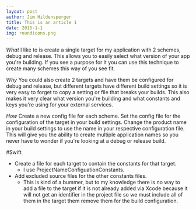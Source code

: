 ```yaml
---
layout: post
author: Jim Hildensperger
title: This is an article 1
date: 2015-1-1
img: roundicons.png
---
```


*What* I like to is create a single target for my application with 2 schemes, debug and release.  This allows you to easily select what version of your app you're building. If you see a purpose for it you can use this technique to create many schemes this way of you see fit.

*Why* You could also create 2 targets and have them be configured for debug and release, but different targets have different build settings so it is very easy to forget to copy a setting or file that breaks your builds. This also makes it very clear what version you're building and what constants and keys you're using for your external services. 

*How*
Create a new config file for each scheme.
Set the config file for the configuration of the target in your build settings.
Change the product name in your build settings to use the name in your respective configuration file. This will give you the ability to create multiple application names so you never have to wonder if you're looking at a debug or release build.

#Swift
- Create a file for each target to contain the constants for that target. 
	- I use ProjectNameConfiguationConstants.
- Add excluded source files for the other constants files. 
	- This is kind of a bummer, but to my knowledge there is no way to add a file to the target if it is not already added via Xcode because it will not get an identifier in the project file so we must include all of them in the target them remove them for the build configuration.
